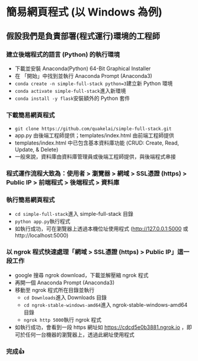 # 簡易網頁程式 (以 Windows 為例)
## 假設我們是負責部署(程式運行)環境的工程師
### 建立後端程式的語言 (Python) 的執行環境
  * 下載並安裝 Anaconda(Python) 64-Bit Graphical Installer
  * 在 「開始」中找到並執行 Anaconda Prompt (Anaconda3)
  * `conda create -n simple-full-stack python=3`建立新 Python 環境
  * `conda activate simple-full-stack`進入新環境
  * `conda install -y flask`安裝額外的 Python 套件
### 下載簡易網頁程式
  * `git clone https://github.com/quakelai/simple-full-stack.git`
  * app.py 由後端工程師提供；templates/index.html 由前端工程師提供
  * templates/index.html 中已包含基本資料庫功能 (CRUD: Create, Read, Update, & Delete)
  * 一般來說，資料庫由資料庫管理員或後端工程師提供，與後端程式串接
### 程式運作流程大致為：使用者 > 瀏覽器 > 網域 > SSL憑證 (https) > Public IP > 前端程式 > 後端程式 > 資料庫
### 執行簡易網頁程式
  * `cd simple-full-stack`進入 simple-full-stack 目錄
  * `python app.py`執行程式
  * 如執行成功，可在瀏覽器上透過本機位址使用程式 (http://127.0.0.1:5000 或 http://localhost:5000)
### 以 ngrok 程式快速處理「網域 > SSL憑證 (https) > Public IP」這一段工作
  * google 搜尋 ngrok download，下載並解壓縮 ngrok 程式
  * 再開一個 Anaconda Prompt (Anaconda3)
  * 移動至 ngrok 程式所在目錄並執行
    * `cd Downloads`進入 Downloads 目錄
    * `cd ngrok-stable-windows-amd64`進入 ngrok-stable-windows-amd64 目錄
    * `ngrok http 5000`執行 ngrok 程式
  * 如執行成功，會看到一段 https 網址如 https://cdcd5e0b3881.ngrok.io ，即可於任何一台機器的瀏覽器上，透過此網址使用程式
### 完成👍
